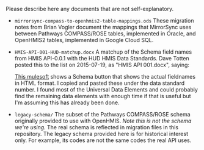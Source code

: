 Please describe here any documents that are not self-explanatory.

* `mirrorsync-compass-to-openhmis2-table-mappings.ods`
  These migration notes from Brian Vogler document the mappings that
  MirrorSync uses between Pathways COMPASS/ROSE tables, implemented in
  Oracle, and OpenHMIS2 tables, implemented in Google Cloud SQL.

* `HMIS-API-001-HUD-matchup.docx`
  A matchup of the Schema field names from HMIS API-0.0.1 with the HUD
  HMIS Data Standards.  Dave Totten posted this to the list on
  2015-07-19, as "HMIS API 001.docx", saying:

  [This
  mulesoft](https://anypoint.mulesoft.com/apiplatform/hmis-api/#/portals/organizations/1d2d1eb1-46af-4ee8-aa04-bd79ed2764a3/apis/7105/versions/7150#clients_client_id_enrollments_enroll_id_disabilities)
  shows a Schema button that shows the actual fieldnames in HTML
  format.  I copied and pasted these under the data standard number.
  I found most of the Universal Data Elements and could probably find
  the remaining data elements with enough time if that is useful but
  I'm assuming this has already been done.

* `legacy-schema/`
  The subset of the Pathways COMPASS/ROSE schema originally provided
  to use with OpenHMIS.  *Note this is not the schema we're using.*
  The real schema is reflected in migration files in this repository.
  The legacy schema provided here is for historical interest only.
  For example, its codes are not the same codes the real API uses.
